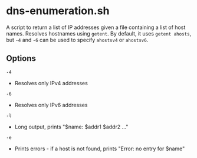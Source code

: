 # dns-enumeration.sh

A script to return a list of IP addresses given a file containing a list of host
names. Resolves hostnames using `getent`. By default, it uses `getent ahosts`,
but `-4` and `-6` can be used to specify `ahostsv4` or `ahostsv6`.

## Options
`-4`
  - Resolves only IPv4 addresses

`-6`
  - Resolves only IPv6 addresses

`-l`
  - Long output, prints "$name: $addr1 $addr2 ..."

`-e`
  - Prints errors - if a host is not found, prints "Error: no entry for $name"
